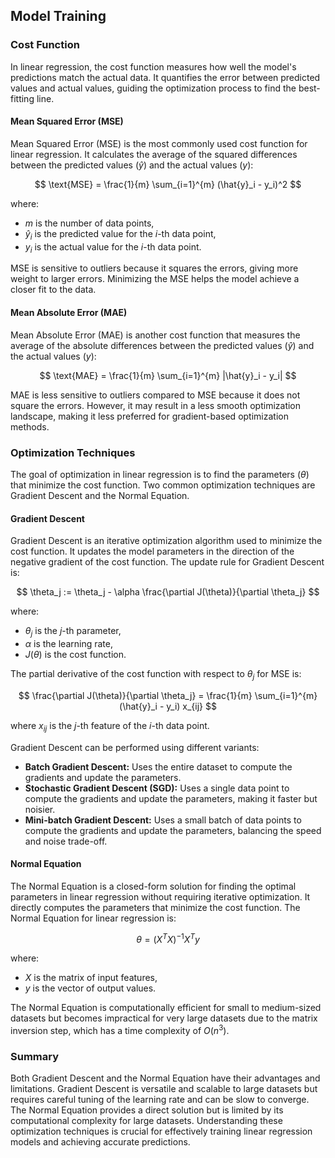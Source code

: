 ## Model Training

### Cost Function

In linear regression, the cost function measures how well the model's predictions match the actual data. It quantifies the error between predicted values and actual values, guiding the optimization process to find the best-fitting line.

#### Mean Squared Error (MSE)

Mean Squared Error (MSE) is the most commonly used cost function for linear regression. It calculates the average of the squared differences between the predicted values ($\hat{y}$) and the actual values ($y$):

$$ \text{MSE} = \frac{1}{m} \sum_{i=1}^{m} (\hat{y}_i - y_i)^2 $$

where:
- $m$ is the number of data points,
- $\hat{y}_i$ is the predicted value for the $i$-th data point,
- $y_i$ is the actual value for the $i$-th data point.

MSE is sensitive to outliers because it squares the errors, giving more weight to larger errors. Minimizing the MSE helps the model achieve a closer fit to the data.

#### Mean Absolute Error (MAE)

Mean Absolute Error (MAE) is another cost function that measures the average of the absolute differences between the predicted values ($\hat{y}$) and the actual values ($y$):

$$ \text{MAE} = \frac{1}{m} \sum_{i=1}^{m} |\hat{y}_i - y_i| $$

MAE is less sensitive to outliers compared to MSE because it does not square the errors. However, it may result in a less smooth optimization landscape, making it less preferred for gradient-based optimization methods.

### Optimization Techniques

The goal of optimization in linear regression is to find the parameters ($\theta$) that minimize the cost function. Two common optimization techniques are Gradient Descent and the Normal Equation.

#### Gradient Descent

Gradient Descent is an iterative optimization algorithm used to minimize the cost function. It updates the model parameters in the direction of the negative gradient of the cost function. The update rule for Gradient Descent is:

$$ \theta_j := \theta_j - \alpha \frac{\partial J(\theta)}{\partial \theta_j} $$

where:
- $\theta_j$ is the $j$-th parameter,
- $\alpha$ is the learning rate,
- $J(\theta)$ is the cost function.

The partial derivative of the cost function with respect to $\theta_j$ for MSE is:

$$ \frac{\partial J(\theta)}{\partial \theta_j} = \frac{1}{m} \sum_{i=1}^{m} (\hat{y}_i - y_i) x_{ij} $$

where $x_{ij}$ is the $j$-th feature of the $i$-th data point.

Gradient Descent can be performed using different variants:
- **Batch Gradient Descent:** Uses the entire dataset to compute the gradients and update the parameters.
- **Stochastic Gradient Descent (SGD):** Uses a single data point to compute the gradients and update the parameters, making it faster but noisier.
- **Mini-batch Gradient Descent:** Uses a small batch of data points to compute the gradients and update the parameters, balancing the speed and noise trade-off.

#### Normal Equation

The Normal Equation is a closed-form solution for finding the optimal parameters in linear regression without requiring iterative optimization. It directly computes the parameters that minimize the cost function. The Normal Equation for linear regression is:

$$ \theta = (X^T X)^{-1} X^T y $$

where:
- $X$ is the matrix of input features,
- $y$ is the vector of output values.

The Normal Equation is computationally efficient for small to medium-sized datasets but becomes impractical for very large datasets due to the matrix inversion step, which has a time complexity of $O(n^3)$.

### Summary

Both Gradient Descent and the Normal Equation have their advantages and limitations. Gradient Descent is versatile and scalable to large datasets but requires careful tuning of the learning rate and can be slow to converge. The Normal Equation provides a direct solution but is limited by its computational complexity for large datasets. Understanding these optimization techniques is crucial for effectively training linear regression models and achieving accurate predictions.
